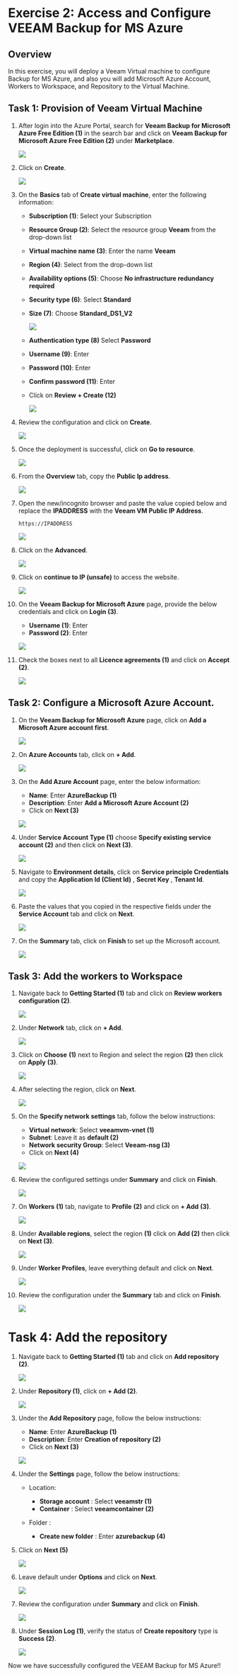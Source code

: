 # Exercise 2: Access and Configure VEEAM Backup for MS Azure

## Overview

In this exercise, you will deploy a Veeam Virtual machine to configure Backup for MS Azure, and also you will add Microsoft Azure Account, Workers to Workspace, and Repository to the Virtual Machine.

## Task 1: Provision of Veeam Virtual Machine

1. After login into the Azure Portal, search for **Veeam Backup for Microsoft Azure Free Edition (1)** in the search bar and click on **Veeam Backup for Microsoft Azure Free Edition (2)** under **Marketplace**.

    ![](../main/02-Images/veeamVM.png)
    
1. Click on **Create**.

    ![](../main/02-Images/CreateVMM.png)
    
1. On the **Basics** tab of **Create virtual machine**, enter the following information:

    - **Subscription (1)**: Select your Subscription
    - **Resource Group (2)**: Select the resource group **Veeam** from the drop-down list
    - **Virtual machine name (3)**: Enter the name **Veeam**
    - **Region (4)**: Select **<inject key="Region" enableCopy="false"/>** from the drop-down list
    - **Availability options (5)**:  Choose **No infrastructure redundancy required**
    - **Security type (6)**: Select **Standard**
    - **Size (7)**: Choose **Standard_DS1_V2**

        ![](../main/02-Images/basictab.png)
        
    - **Authentication type (8)** Select **Password**
    - **Username (9)**: Enter **<inject key="VM Admin Username" enableCopy="true"/>**
    - **Password (10)**: Enter **<inject key="VM Admin Password" enableCopy="true"/>**
    - **Confirm password (11)**: Enter **<inject key="VM Admin Password" enableCopy="true"/>**
    - Click on **Review + Create (12)**

        ![](../main/02-Images/adminaccount.png)

1. Review the configuration and click on **Create**.

    ![](../main/02-Images/create.png)
     
1. Once the deployment is successful, click on **Go to resource**.

    ![](../main/02-Images/gotoresource.png)

1. From the **Overview** tab, copy the **Public Ip address**.

    ![](../main/02-Images/copypip.png)

1. Open the new/incognito browser and paste the value copied below and replace the **IPADDRESS** with the **Veeam VM Public IP Address**.

     ```
     https://IPADDRESS
     ```
     ![](../main/images/veeam2.jpg)
     
1. Click on the **Advanced**.

   ![](../main/02-Images/advanced.png)
   
1. Click on **continue to IP (unsafe)** to access the website.

   ![](../main/02-Images/continuetoIP.png)
   
1. On the **Veeam Backup for Microsoft Azure** page, provide the below credentials and click on **Login (3)**.

    - **Username (1)**: Enter **<inject key="VM Admin Username" enableCopy="true"/>**
    - **Password (2)**: Enter **<inject key="VM Admin Password" enableCopy="true"/>**
    
    ![](../main/02-Images/login.png)

1. Check the boxes next to all **Licence agreements (1)** and click on **Accept (2)**.

    ![](../main/02-Images/agreement.png)    

## Task 2: Configure a Microsoft Azure Account.

1. On the **Veeam Backup for Microsoft Azure** page, click on **Add a Microsoft Azure account first**.

    ![](../main/02-Images/addazureaccount.png)
    
1. On **Azure Accounts** tab, click on **+ Add**.

   ![](../main/02-Images/addazureaccounts.png)
   
1. On the **Add Azure Account** page, enter the below information:

    - **Name**: Enter **AzureBackup (1)**
    - **Description**: Enter **Add a Microsoft Azure Account (2)**
    - Click on **Next (3)**

    ![](../main/02-Images/specifyaccountname.png)
    
1. Under **Service Account Type (1)** choose **Specify existing service account (2)** and then click on **Next (3)**.

    ![](../main/02-Images/serviceaccounttype.png)
    
1. Navigate to **Environment details**, click on **Service principle Credentials** and copy the **Application Id (Client Id)** , **Secret Key** , **Tenant Id**.

    ![](../main/02-Images/copykeys-01.png)
    
1. Paste the values that you copied in the respective fields under the **Service Account** tab and click on **Next**.

    ![](../main/02-Images/serviceaccount-01.png)
    
1. On the **Summary** tab, click on **Finish** to set up the Microsoft account.

   ![](../main/02-Images/finish-01.png)  
   
## Task 3: Add the workers to Workspace

1. Navigate back to **Getting Started (1)** tab and click on **Review workers configuration (2)**.

    ![](../main/02-Images/workers.png)
    
1. Under **Network** tab, click on **+ Add**.

    ![](../main/02-Images/addworker.png)
   
1. Click on **Choose** **(1)** next to Region and select the region **<inject key="Region" enableCopy="false"/>** **(2)** then click on **Apply** **(3)**.

    ![](../main/02-Images/apply.png)
    
1. After selecting the region, click on **Next**.

    ![](../main/02-Images/nextinworker.png)
    
1. On the **Specify network settings** tab, follow the below instructions:

   - **Virtual network**: Select **veeamvm-vnet (1)**
   - **Subnet**: Leave it as **default (2)**
   - **Network security Group**: Select **Veeam-nsg (3)**
   - Click on **Next (4)**

    ![](../main/02-Images/networksettings.png)
    
1. Review the configured settings under **Summary** and click on **Finish**.

    ![](../main/02-Images/finish1.png)
    
1. On **Workers** **(1)** tab, navigate to **Profile** **(2)** and click on **+ Add** **(3)**.

    ![](../main/02-Images/profile.png)
    
1. Under **Available regions**, select the region **<inject key="Region" enableCopy="false"/> (1)** click on **Add (2)** then click on **Next (3)**.

    ![](../main/02-Images/regions.png)
    
1. Under **Worker Profiles**, leave everything default and click on **Next**.

    ![](../main/02-Images/workerprofile.png)
    
1. Review the configuration under the **Summary** tab and click on **Finish**.

    ![](../main/02-Images/finish2.png)
     
# Task 4: Add the repository

1. Navigate back to **Getting Started (1)** tab and click on **Add repository (2)**.

   ![](../main/02-Images/addrepo.png)
   
1. Under **Repository (1)**, click on **+ Add (2)**.

    ![](../main/02-Images/addreopo.png)
    
1. Under the **Add Repository** page, follow the below instructions:

    - **Name**: Enter **AzureBackup (1)**
    - **Description**: Enter **Creation of repository (2)**
    - Click on **Next (3)**

     ![](../main/02-Images/namerepo.png)
     
1. Under the **Settings** page, follow the below instructions:

    - Location:

        - **Storage account** : Select **veeamstr<inject key="DeploymentID" enableCopy="false"/> (1)**
        - **Container** : Select **veeamcontainer (2)**

    - Folder :

       - **Create new folder** : Enter **azurebackup (4)**

 1. Click on **Next (5)**

     ![](../main/02-Images/settings.png)
     
1. Leave default under **Options** and click on **Next**.

    ![](../main/02-Images/options.png)
   
1. Review the configuration under **Summary** and click on **Finish**.

    ![](../main/02-Images/finish3.png)  

1. Under **Session Log (1)**, verify the status of **Create repository** type is **Success (2)**.

    ![](../main/02-Images/sessionlog.png)

Now we have successfully configured the VEEAM Backup for MS Azure!!
